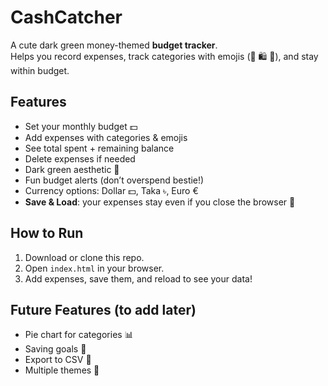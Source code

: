 #  CashCatcher

A cute dark green money-themed **budget tracker**.  
Helps you record expenses, track categories with emojis (🍕 🛍️ 💄), and stay within budget.  

## Features
- Set your monthly budget 💵  
- Add expenses with categories & emojis  
- See total spent + remaining balance  
- Delete expenses if needed  
- Dark green aesthetic 🌿  
- Fun budget alerts (don’t overspend bestie!)  
- Currency options: Dollar 💵, Taka ৳, Euro €  
- **Save & Load**: your expenses stay even if you close the browser 💾  

## How to Run
1. Download or clone this repo.  
2. Open `index.html` in your browser.  
3. Add expenses, save them, and reload to see your data!  

## Future Features (to add later)
- Pie chart for categories 📊  
- Saving goals 🐷  
- Export to CSV 📂  
- Multiple themes 🎨  
